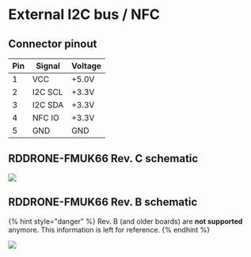# External I2C bus / NFC

## Connector pinout

| Pin | Signal  | Voltage |
| --- | ------- | ------- |
| 1   | VCC     | +5.0V   |
| 2   | I2C SCL | +3.3V   |
| 3   | I2C SDA | +3.3V   |
| 4   | NFC IO  | +3.3V   |
| 5   | GND     | GND     |

## RDDRONE-FMUK66 Rev. C schematic

![](../../.gitbook/assets/c-i2c.png)

## RDDRONE-FMUK66 Rev. B schematic

{% hint style="danger" %}
Rev. B (and older boards) are **not supported** anymore. This information is left for reference.
{% endhint %}

![](<../../.gitbook/assets/nfc-i2c (1).PNG>)
